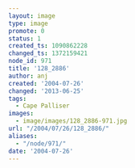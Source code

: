 ```yaml
---
layout: image
type: image
promote: 0
status: 1
created_ts: 1090862228
changed_ts: 1372159421
node_id: 971
title: '128_2886'
author: anj
created: '2004-07-26'
changed: '2013-06-25'
tags:
  - Cape Palliser
images:
  - image/images/128_2886-971.jpg
url: "/2004/07/26/128_2886/"
aliases:
  - "/node/971/"
date: '2004-07-26'
---
```


